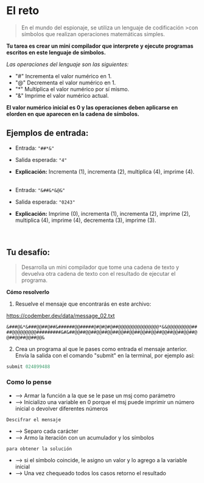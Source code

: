 # El reto 
>En el mundo del espionaje, se utiliza un lenguaje de codificación >con símbolos que realizan operaciones matemáticas simples.

**Tu tarea es crear un mini compilador que interprete y ejecute programas escritos en este lenguaje de símbolos.**

_Las operaciones del lenguaje son las siguientes:_
- "#" Incrementa el valor numérico en 1.
- "@" Decrementa el valor numérico en 1.
- "*" Multiplica el valor numérico por sí mismo.
- "&" Imprime el valor numérico actual.

**El valor numérico inicial es 0 y las operaciones deben aplicarse en elorden en que aparecen en la cadena de símbolos.**

## Ejemplos de entrada:
- Entrada: `"##*&"` <br>
- Salida esperada: `"4"`<br>
- **Explicación:** Incrementa (1), incrementa (2), multiplica (4), imprime (4). <br><br>

- Entrada: `"&##&*&@&"`<br>
- Salida esperada: `"0243"`<br>
- **Explicación:** Imprime (0), incrementa (1), incrementa (2), imprime (2), multiplica (4), imprime (4), decrementa (3), imprime (3).
<br><br><br>

## Tu desafío:
>Desarrolla un mini compilador que tome una cadena de texto y devuelva otra cadena de texto con el resultado de ejecutar el programa.

**Cómo resolverlo**
1. Resuelve el mensaje que encontrarás en este archivo: 

https://codember.dev/data/message_02.txt

`&###@&*&###@@##@##&######@@#####@#@#@#@##@@@@@@@@@@@@@@@*&&@@@@@@@@@####@@@@@@@@@#########&#&##@@##@@##@@##@@##@@##@@##@@##@@##@@##@@##@@##@@##@@##@@##@@&`

2. Crea un programa al que le pases como entrada el mensaje anterior. Envía la salida con el comando "submit" en la terminal, por ejemplo así:<br>

```js 
submit 024899488
```


### Como lo pense

- --> Armar la función a la que se le pase un msj como parámetro <br>
- --> Inicializo una variable en 0 porque el msj puede imprimir un número inicial o devolver diferentes números<br>

`Descifrar el mensaje` <br>
- --> Separo cada carácter<br>
- --> Armo la iteración con un acumulador y los símbolos<br>

`para obtener la solución` <br>
- --> si el símbolo coincide, le asigno un valor y lo agrego a la variable inicial<br>
- --> Una vez chequeado todos los casos retorno el resultado<br>